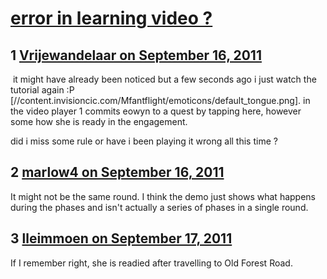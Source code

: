 # [error in learning video ?](https://community.fantasyflightgames.com/topic/53262-error-in-learning-video/)

## 1 [Vrijewandelaar on September 16, 2011](https://community.fantasyflightgames.com/topic/53262-error-in-learning-video/?do=findComment&comment=529180)

 it might have already been noticed but a few seconds ago i just watch the tutorial again :P [//content.invisioncic.com/Mfantflight/emoticons/default_tongue.png]. in the video player 1 commits eowyn to a quest by tapping here, however some how she is ready in the engagement.

did i miss some rule or have i been playing it wrong all this time ?

## 2 [marlow4 on September 16, 2011](https://community.fantasyflightgames.com/topic/53262-error-in-learning-video/?do=findComment&comment=529194)

It might not be the same round. I think the demo just shows what happens during the phases and isn't actually a series of phases in a single round.

## 3 [lleimmoen on September 17, 2011](https://community.fantasyflightgames.com/topic/53262-error-in-learning-video/?do=findComment&comment=529487)

If I remember right, she is readied after travelling to Old Forest Road.

